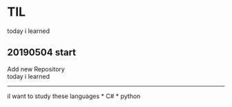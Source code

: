 # TIL
today i learned

## 20190504 start
Add new Repository <br>
today i learned <br>
<hr>
iI want to study these languages
* C#
* python
